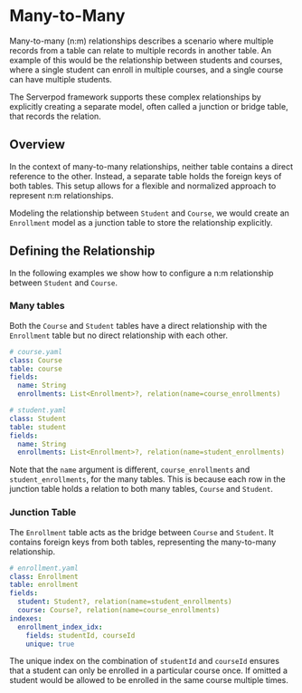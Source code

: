 # Many-to-Many

Many-to-many (n:m) relationships describes a scenario where multiple records from a table can relate to multiple records in another table. An example of this would be the relationship between students and courses, where a single student can enroll in multiple courses, and a single course can have multiple students.

The Serverpod framework supports these complex relationships by explicitly creating a separate model, often called a junction or bridge table, that records the relation.

## Overview

In the context of many-to-many relationships, neither table contains a direct reference to the other. Instead, a separate table holds the foreign keys of both tables. This setup allows for a flexible and normalized approach to represent n:m relationships.

Modeling the relationship between `Student` and `Course`, we would create an `Enrollment` model as a junction table to store the relationship explicitly.

## Defining the Relationship

In the following examples we show how to configure a n:m relationship between `Student` and `Course`.

### Many tables

Both the `Course` and `Student` tables have a direct relationship with the `Enrollment` table but no direct relationship with each other.

```yaml
# course.yaml
class: Course
table: course
fields:
  name: String
  enrollments: List<Enrollment>?, relation(name=course_enrollments)
```

```yaml
# student.yaml
class: Student
table: student
fields:
  name: String
  enrollments: List<Enrollment>?, relation(name=student_enrollments)
```

Note that the `name` argument is different, `course_enrollments` and `student_enrollments`, for the many tables. This is because each row in the junction table holds a relation to both many tables, `Course` and `Student`.

### Junction Table

The `Enrollment` table acts as the bridge between `Course` and `Student`. It contains foreign keys from both tables, representing the many-to-many relationship. 

```yaml
# enrollment.yaml
class: Enrollment
table: enrollment
fields:
  student: Student?, relation(name=student_enrollments)
  course: Course?, relation(name=course_enrollments)
indexes:
  enrollment_index_idx:
    fields: studentId, courseId
    unique: true
```

The unique index on the combination of `studentId` and `courseId` ensures that a student can only be enrolled in a particular course once. If omitted a student would be allowed to be enrolled in the same course multiple times.